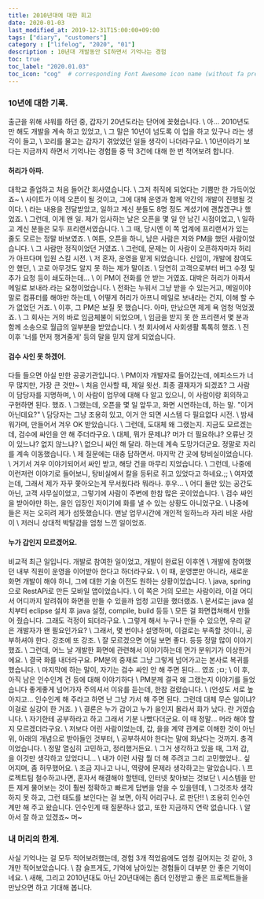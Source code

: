 ```yaml
---
title: 2010년대에 대한 회고
date: 2020-01-03
last_modified_at: 2019-12-31T15:00:00+09:00
tags: ["diary", "customers"]
category : ["lifelog", "2020", "01"]
description : 10년대 개발동안 SI하면서 기억나는 경험
toc: true
toc_label: "2020.01.03"
toc_icon: "cog"  # corresponding Font Awesome icon name (without fa prefix)
---
```


### 10년에 대한 기록.
출근을 위해 샤워를 하던 중, 갑자기 20년도라는 단어에 꽂혔습니다. \\
아... 2010년도만 해도 개발을 계속 하고 있었고, \\
그 말은 10년이 넘도록 이 업을 하고 있구나 라는 생각이 들고, \\
꼬리를 물고는 갑자기 겪었었던 일들 생각이 나더라구요.  \\
10년이라기 보다는 지금까지 하면서 기억나는 경험들 중 딱 3건에 대해 한 번 적어보려 합니다.

#### 허리가 아파.
대학교 졸업하고 처음 들어간 회사였습니다. \\
그저 취직에 되었다는 기쁨만 한 가득이었죠~ \\
사이트가 이제 오픈이 될 것이고, 그에 대해 운영과 함께 약간의 개발이 진행될 것이다. \\
라는 내용을 전달받았고, 일하고 계신 분들도 8명 정도 계셨기에 괜찮겠구나 했었죠. \\
그런데, 이게 왠 일. 제가 입사하는 날은 오픈을 몇 일 안 남긴 시점이었고, \\
일하고 계신 분들은 모두 프리랜서였습니다. \\
그 때, 당시엔 이 쪽 업계에 프리랜서가 있는 줄도 모르는 정말 바보였죠. \\
여튼, 오픈을 하니, 남은 사람은 저와 PM을 했던 사람이었습니다. \\
그 사람만 정직이었던 거였죠. \\
그런데, 문제는 이 사람이 오픈하자마자 허리가 아프다며 입원 스킬 시전. \\
저 혼자, 운영을 맡게 되었습니다. 신입이, 개발에 참여도 안 했던, \\
고로 아무것도 알지 못 하는 제가 말이죠. \\
당연히 고객으로부터 버그 수정 및 추가 요청 등이 쇄도하는데... \\
이 PM이 전화를 안 받는 거였죠. 대박은 허리가 아파서 메일로 보내라.라는 요청이었습니다. \\
전화는 누워서 그냥 받을 수 있는거고, 메일이야 말로 컴퓨터를 해야만 하는데, \\
어떻게 허리가 아프니 메일로 보내라는 건지, 이해 할 수가 없었던 거죠. \\
이후, 그 PM은 보질 못 했습니다. 아마, 만났으면 제게 욕 엄청 먹었겠죠. \\
그 회사는 거의 바로 임금체불이 되었으며, \\
임금을 받지 못 한 프리랜서 몇 분과 함께 소송으로 월급의 일부분을 받았습니다. \\
첫 회사에서 사회생활 톡톡히 했죠. \\
전 이후 '너를 먼저 챙겨줄게' 등의 말을 믿지 않게 되었습니다. 

#### 검수 사인 못 하겠어.
다들 들으면 아실 만한 공공기관입니다. \\
PM이자 개발자로 들어갔는데, 에피소드가 너무 많지만, 가장 큰 것만~ \\
처음 인사할 때, 제일 윗선. 최종 결재자가 되겠죠? 그 사람이 담당자를 지명하며, \\
이 사람이 업무에 대해 다 알고 있으니, 이 사람이랑 회의하고 구현하면 된다. 했죠. \\
그랬는데, 오픈을 몇 일 앞두고, 화면 시연하는데, 하는 말. "이거 아닌데요?" \\
담당자는 그냥 조용히 있고, 이거 안 되면 시스템 다 필요없다 시전. \\
밤새워가며, 만들어서 겨우 OK 받았습니다. \\
그런데, 도대체 왜 그랬는지. 지금도 모르겠는데, 검수에 싸인을 안 해 주더라구요. \\
대체, 뭐가 문제냐? 머가 더 필요하냐? 오류난 것이 있느냐? 없지 않느냐? \\
없으니 싸인 해 달라. 하는데 계속 도망가더군요. 정말로 자리를 계속 이동했습니다. \\
제 질문에는 대충 답하면서. 마지막 간 곳에 탕비실이었습니다. \\
거기서 겨우 이야기되어서 싸인 받고, 해당 건을 마무리 지었습니다. \\
그런데, 나중에 이런저런 이야기로 들어보니, 탕비실에서 칼을 등뒤로 쥐고 있었다고 하네요.;; \\
여자였는데, 그래서 제가 자꾸 쫓아오는게 무서웠다라 뭐라나. 후우... \\
어디 둘만 있는 공간도 아닌, 고객 사무실이었고, 그렇기에 사람이 주변에 한참 많은 곳이었습니다. \\
검수 싸인을 받아야만 하는, 을인 입장인 저이기에 화를 낼 수 있는 상황도 아니었구요. \\
나중에 들은 저는 오히려 제가 섬뜻했습니다. 맨날 업무시간에 개인적 일하느라 자리 비운 사람이 \\
저러니 상대적 박탈감을 엄청 느낀 일이었죠. 

#### 누가 갑인지 모르겠어요.
비교적 최근 일입니다. 개발로 참여한 일이었고, 개발이 완료된 이후엔 \\
개발에 참여했던 내부 직원이 운영을 이어받아 한다고 하더라구요. \\
이 때, 운영뿐만 아니라, 새로운 화면 개발이 해야 하니, 그에 대한 기술 이전도 원하는 상황이었습니다. \\
java, spring으로 RestAPi로 만든 모바일 앱이었습니다. \\
이 쪽은 거의 모르는 사람이라, 이걸 어디서 어디까지 알려줘야 화면을 만들 수 있을까 엄청 고민을 했더랬죠. \\
문서로는 java 설치부터 eclipse 설치 후 java 설정, compile, build 등등 \\
모든 걸 화면캡쳐해서 만들어 줬습니다. 그래도 걱정이 되더라구요. \\
그렇게 해서 누구나 만들 수 있으면, 우리 같은 개발자가 왠 필요인가요? \\
그래서, 몇 번이나 설명하며, 이걸로는 부족할 것이니, 공부하셔야 한다. 강조에 또 강조. \\
잘 모르겠으면 어딜 보면 좋다. 등등 정말 많이 이야기 했죠. \\
그런데, 어느 날 개발한 화면에 관련해서 이야기하는데 먼가 분위기가 이상한거에요. \\
결국 화를 내더라구요. PM분의 중재로 그냥 그렇게 넘어가고는 본사로 복귀를 했습니다. \\
마지막에 하는 말이, 자기는 검수 싸인 안 해 주면 된다... 였죠 ;ㅁ; \\
이 후, 아직 남은 인수인계 건 등에 대해 이야기하다 \\ 
PM분께 결국 왜 그랬는지 이야기를 들었습니다
좋게좋게 넘어가자 주의셔서 이유를 듣는데, 한참 걸렸습니다. \\
(언성도 서로 높아지고... 인수인계 해 주라고 하면 난 그냥 가서 해 주면 된다.
 그런데 대체 무슨 일이냐? 이걸로 실강이 한 거죠. ) \\
결론은 누가 갑이고 누가 을인지 몰라서 화가 났다. 란 거였습니다. \\
자기한테 공부하라고 하고 그래서 기분 나빴다더군요. 이 때 정말... 머라 해야 할지 모르겠더라구요. \\
저보다 어린 사람이었는데, 갑, 을을 계약 관계로 이해한 것이 아닌 위, 아래의 개념으로 받아들인 것부터, \\
공부하셔야 한다는 말에 화났다는 것까지. 충격이었습니다. \\
정말 열심히 고민하고, 정리했거든요. \\
그거 생각하고 있을 때, 그저 갑, 을 이것만 생각하고 있었다니... \\
내가 이런 사람 뭘 더 해 주려고 그리 고민했었나.. 싶어지며, 좀 허무했어요. \\
조금 지나고 나니, 역량에 문제라 생각하고는 말았습니다.  \\
프로젝트팀 철수하고나면, 혼자서 해결해야 할텐데, 인터넷 찾아보는 것보단 \\
시스템을 만든 제게 물어보는 것이 훨씬 정확하고 빠르게 답변을 얻을 수 있을텐데, \\
그것조차 생각하지 못 하고, 그런 태도를 보인다는 걸 보면, 아직 어리구나. 로 판단!! \\
조용히 인수인계만 해 주고 왔습니다. 인수인계 때 질문하나 없고, 또한 지금까지 연락 없습니다. \\
알아서 잘 하고 있겠죠~ 머~ 

### 내 머리의 한계.
사실 기억나는 걸 모두 적어보려했는데, 경험 3개 적었음에도 엄청 길어지는 것 같아, 3개만 적어보았습니다. \\
참 슬프게도, 기억에 남아있는 경험들이 대부분 안 좋은 기억이네요. \\
새해, 그리고 2010년대도 아닌 20년대에는 좀더 인정받고 좋은 프로젝트들을 만났으면 하고 기대해 봅니다. 
